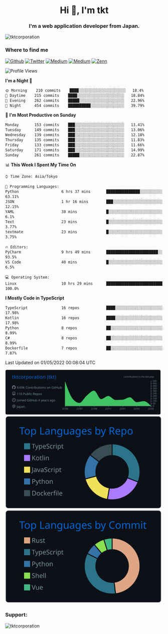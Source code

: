 <h1 align="center">Hi 👋, I'm tkt</h1>
<h3 align="center">I'm a web application developer from Japan.</h3>

<p align="left"> <img src="https://komarev.com/ghpvc/?username=tktcorporation&label=Profile%20views&color=0e75b6&style=flat" alt="tktcorporation" /> </p>

<h3>Where to find me</h3>
<p>
<a href="https://github.com/tktcorporation" target="_blank"><img alt="Github" src="https://img.shields.io/badge/GitHub-%2312100E.svg?&style=for-the-badge&logo=Github&logoColor=white" /></a>
<a href="https://twitter.com/tktcorporation" target="_blank"><img alt="Twitter" src="https://img.shields.io/badge/twitter-%231DA1F2.svg?&style=for-the-badge&logo=twitter&logoColor=white" /></a>
<a href="https://www.linkedin.com/in/tktcorporation" target="_blank"><img alt="Medium" src="https://img.shields.io/badge/linkdin-0a66c2.svg?&style=for-the-badge&logo=linkedin&logoColor=white" /></a>
<a href="https://qiita.com/tktcorporation" target="_blank"><img alt="Medium" src="https://img.shields.io/badge/qiita-55C500.svg?&style=for-the-badge&logo=qiita&logoColor=white" /></a>
<a href="https://zenn.dev/tktcorporation" target="_blank"><img alt="Zenn" src="https://img.shields.io/badge/Zenn-3EA8FF.svg?&style=for-the-badge&logo=Zenn&logoColor=white" /></a>
</p>
  
<!--START_SECTION:waka-->
![Profile Views](http://img.shields.io/badge/Profile%20Views-9-blue)

**I'm a Night 🦉** 

```text
🌞 Morning    210 commits    ████░░░░░░░░░░░░░░░░░░░░░   18.4% 
🌆 Daytime    215 commits    ████░░░░░░░░░░░░░░░░░░░░░   18.84% 
🌃 Evening    262 commits    █████░░░░░░░░░░░░░░░░░░░░   22.96% 
🌙 Night      454 commits    ██████████░░░░░░░░░░░░░░░   39.79%

```
📅 **I'm Most Productive on Sunday** 

```text
Monday       153 commits    ███░░░░░░░░░░░░░░░░░░░░░░   13.41% 
Tuesday      149 commits    ███░░░░░░░░░░░░░░░░░░░░░░   13.06% 
Wednesday    139 commits    ███░░░░░░░░░░░░░░░░░░░░░░   12.18% 
Thursday     135 commits    ███░░░░░░░░░░░░░░░░░░░░░░   11.83% 
Friday       133 commits    ███░░░░░░░░░░░░░░░░░░░░░░   11.66% 
Saturday     171 commits    ███░░░░░░░░░░░░░░░░░░░░░░   14.99% 
Sunday       261 commits    █████░░░░░░░░░░░░░░░░░░░░   22.87%

```


📊 **This Week I Spent My Time On** 

```text
⌚︎ Time Zone: Asia/Tokyo

💬 Programming Languages: 
Python                   6 hrs 37 mins       ███████████████░░░░░░░░░░   63.11% 
JSON                     1 hr 16 mins        ███░░░░░░░░░░░░░░░░░░░░░░   12.15% 
YAML                     38 mins             █░░░░░░░░░░░░░░░░░░░░░░░░   6.1% 
Text                     23 mins             █░░░░░░░░░░░░░░░░░░░░░░░░   3.77% 
textmate                 23 mins             █░░░░░░░░░░░░░░░░░░░░░░░░   3.75%

🔥 Editors: 
PyCharm                  9 hrs 49 mins       ███████████████████████░░   93.5% 
VS Code                  40 mins             █░░░░░░░░░░░░░░░░░░░░░░░░   6.5%

💻 Operating System: 
Linux                    10 hrs 29 mins      █████████████████████████   100.0%

```

**I Mostly Code in TypeScript** 

```text
TypeScript               16 repos            ████░░░░░░░░░░░░░░░░░░░░░   17.98% 
Kotlin                   16 repos            ████░░░░░░░░░░░░░░░░░░░░░   17.98% 
Python                   8 repos             ██░░░░░░░░░░░░░░░░░░░░░░░   8.99% 
C#                       8 repos             ██░░░░░░░░░░░░░░░░░░░░░░░   8.99% 
Dockerfile               7 repos             ██░░░░░░░░░░░░░░░░░░░░░░░   7.87%

```



 Last Updated on 01/05/2022 00:08:04 UTC
<!--END_SECTION:waka-->

[![](https://raw.githubusercontent.com/tktcorporation/tktcorporation/master/profile-summary-card-output/github_dark/0-profile-details.svg)](https://github.com/vn7n24fzkq/github-profile-summary-cards)
[![](https://raw.githubusercontent.com/tktcorporation/tktcorporation/master/profile-summary-card-output/github_dark/1-repos-per-language.svg)](https://github.com/vn7n24fzkq/github-profile-summary-cards) [![](https://raw.githubusercontent.com/tktcorporation/tktcorporation/master/profile-summary-card-output/github_dark/2-most-commit-language.svg)](https://github.com/vn7n24fzkq/github-profile-summary-cards)

<h3 align="left">Support:</h3>
<p><a href="https://www.buymeacoffee.com/tktcorporation"> <img align="left" src="https://cdn.buymeacoffee.com/buttons/v2/default-yellow.png" height="50" width="210" alt="tktcorporation" /></a></p><br><br>
